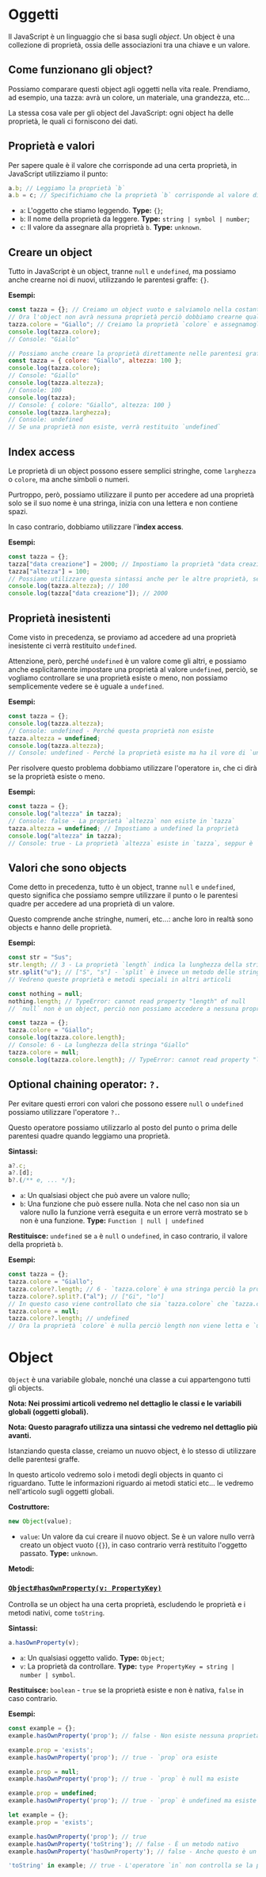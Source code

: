 # Oggetti

Il JavaScript è un linguaggio che si basa sugli *object*.
Un object è una collezione di proprietà, ossia delle associazioni tra una chiave e un valore.

## Come funzionano gli object?

Possiamo comparare questi object agli oggetti nella vita reale.
Prendiamo, ad esempio, una tazza: avrà un colore, un materiale, una grandezza, etc...

La stessa cosa vale per gli object del JavaScript: ogni object ha delle proprietà, le quali ci forniscono dei dati.

## Proprietà e valori

Per sapere quale è il valore che corrisponde ad una certa proprietà, in JavaScript utilizziamo il punto:

```js
a.b; // Leggiamo la proprietà `b`
a.b = c; // Specifichiamo che la proprietà `b` corrisponde al valore di `c`
```

- `a`: L'oggetto che stiamo leggendo. **Type:** `{}`;
- `b`: Il nome della proprietà da leggere. **Type:** `string | symbol | number`;
- `c`: Il valore da assegnare alla proprietà `b`. **Type:** `unknown`.

## Creare un object

Tutto in JavaScript è un object, tranne `null` e `undefined`, ma possiamo anche crearne noi di nuovi, utilizzando le parentesi graffe: `{}`.

**Esempi:**

```js
const tazza = {}; // Creiamo un object vuoto e salviamolo nella costante `tazza`
// Ora l'object non avrà nessuna proprietà perciò dobbiamo crearne qualcuna noi
tazza.colore = "Giallo"; // Creiamo la proprietà `colore` e assegnamogli il valore `"Giallo"`
console.log(tazza.colore);
// Console: "Giallo"

// Possiamo anche creare la proprietà direttamente nelle parentesi graffe
const tazza = { colore: "Giallo", altezza: 100 };
console.log(tazza.colore);
// Console: "Giallo"
console.log(tazza.altezza);
// Console: 100
console.log(tazza);
// Console: { colore: "Giallo", altezza: 100 }
console.log(tazza.larghezza);
// Console: undefined
// Se una proprietà non esiste, verrà restituito `undefined`
```

## Index access

Le proprietà di un object possono essere semplici stringhe, come `larghezza` o `colore`, ma anche simboli o numeri.

Purtroppo, però, possiamo utilizzare il punto per accedere ad una proprietà solo se il suo nome è una stringa, inizia con una lettera e non contiene spazi.

In caso contrario, dobbiamo utilizzare l'**index access**.

**Esempi:**

```js
const tazza = {};
tazza["data creazione"] = 2000; // Impostiamo la proprietà "data creazione" a `2000`
tazza["altezza"] = 100;
// Possiamo utilizzare questa sintassi anche per le altre proprietà, seppur può confonderci
console.log(tazza.altezza); // 100
console.log(tazza["data creazione"]); // 2000
```

## Proprietà inesistenti

Come visto in precedenza, se proviamo ad accedere ad una proprietà inesistente ci verrà restituito `undefined`.

Attenzione, però, perché `undefined` è un valore come gli altri, e possiamo anche esplicitamente impostare una proprietà al valore `undefined`, perciò, se vogliamo controllare se una proprietà esiste o meno, non possiamo semplicemente vedere se è uguale a `undefined`.

**Esempi:**

```js
const tazza = {};
console.log(tazza.altezza);
// Console: undefined - Perché questa proprietà non esiste
tazza.altezza = undefined;
console.log(tazza.altezza);
// Console: undefined - Perché la proprietà esiste ma ha il vore di `undefined`
```

Per risolvere questo problema dobbiamo utilizzare l'operatore `in`, che ci dirà se la proprietà esiste o meno.

**Esempi:**

```js
const tazza = {};
console.log("altezza" in tazza);
// Console: false - La proprietà `altezza` non esiste in `tazza`
tazza.altezza = undefined; // Impostiamo a undefined la proprietà
console.log("altezza" in tazza);
// Console: true - La proprietà `altezza` esiste in `tazza`, seppur è `undefined`
```

## Valori che sono objects

Come detto in precedenza, tutto è un object, tranne `null` e `undefined`, questo significa che possiamo sempre utilizzare il punto o le parentesi quadre per accedere ad una proprietà di un valore.

Questo comprende anche stringhe, numeri, etc...: anche loro in realtà sono objects e hanno delle proprietà.

**Esempi:**

```js
const str = "Sus";
str.length; // 3 - La proprietà `length` indica la lunghezza della stringa
str.split("u"); // ["S", "s"] - `split` è invece un metodo delle stringhe per dividerle
// Vedreno queste proprietà e metodi speciali in altri articoli

const nothing = null;
nothing.length; // TypeError: cannot read property "length" of null
// `null` non è un object, perciò non possiamo accedere a nessuna proprietà

const tazza = {};
tazza.colore = "Giallo";
console.log(tazza.colore.length);
// Console: 6 - La lunghezza della stringa "Giallo"
tazza.colore = null;
console.log(tazza.colore.length); // TypeError: cannot read property "length" of null
```

## Optional chaining operator: `?.`

Per evitare questi errori con valori che possono essere `null` o `undefined` possiamo utilizzare l'operatore `?.`.

Questo operatore possiamo utilizzarlo al posto del punto o prima delle parentesi quadre quando leggiamo una proprietà.

**Sintassi:**

```js
a?.c;
a?.[d];
b?.(/** e, ... */);
```

- `a`: Un qualsiasi object che può avere un valore nullo;
- `b`: Una funzione che può essere nulla. Nota che nel caso non sia un valore nullo la funzione verrà eseguita e un errore verrà mostrato se `b` non è una funzione.
	**Type:** `Function | null | undefined`

**Restituisce:** `undefined` se `a` è `null` o `undefined`, in caso contrario, il valore della proprietà `b`.

**Esempi:**

```js
const tazza = {};
tazza.colore = "Giallo";
tazza.colore?.length; // 6 - `tazza.colore` è una stringa perciò la proprietà viene letta
tazza.colore?.split?.("al"); // ["Gi", "lo"]
// In questo caso viene controllato che sia `tazza.colore` che `tazza.colore.split` non siano nulli
tazza.colore = null;
tazza.colore?.length; // undefined
// Ora la proprietà `colore` è nulla perciò length non viene letta e `undefined` viene restituito
```

# Object

`Object` è una variabile globale, nonché una classe a cui appartengono tutti gli objects.

**Nota: Nei prossimi articoli vedremo nel dettaglio le classi e le variabili globali (oggetti globali).**

**Nota: Questo paragrafo utilizza una sintassi che vedremo nel dettaglio più avanti.**

Istanziando questa classe, creiamo un nuovo object, è lo stesso di utilizzare delle parentesi graffe.

In questo articolo vedremo solo i metodi degli objects in quanto ci riguardano.
Tutte le informazioni riguardo ai metodi statici etc... le vedremo nell'articolo sugli oggetti globali.

**Costruttore:**

```js
new Object(value);
```

- `value`: Un valore da cui creare il nuovo object. Se è un valore nullo verrà creato un object vuoto (`{}`), in caso contrario verrà restituito l'oggetto passato. **Type:** `unknown`.

**Metodi:**

### [`Object#hasOwnProperty(v: PropertyKey)`](https://developer.mozilla.org/en-US/docs/Web/JavaScript/Reference/Global_Objects/Object/hasOwnProperty)

Controlla se un object ha una certa proprietà, escludendo le proprietà e i metodi nativi, come `toString`.

**Sintassi:**

```js
a.hasOwnProperty(v);
```

- `a`: Un qualsiasi oggetto valido. **Type:** `Object`;
- `v`: La proprietà da controllare. **Type:** `type PropertyKey = string | number | symbol`.

**Restituisce:** `boolean` - `true` se la proprietà esiste e non è nativa, `false` in caso contrario.

**Esempi:**

```js
const example = {};
example.hasOwnProperty('prop'); // false - Non esiste nessuna proprietà `prop` in `example`

example.prop = 'exists';
example.hasOwnProperty('prop'); // true - `prop` ora esiste

example.prop = null;
example.hasOwnProperty('prop'); // true - `prop` è null ma esiste

example.prop = undefined;
example.hasOwnProperty('prop'); // true - `prop` è undefined ma esiste

let example = {};
example.prop = 'exists';

example.hasOwnProperty('prop'); // true
example.hasOwnProperty('toString'); // false - È un metodo nativo
example.hasOwnProperty('hasOwnProperty'); // false - Anche questo è un metodo nativo

'toString' in example; // true - L'operatore `in` non controlla se la proprietà è nativa
```
